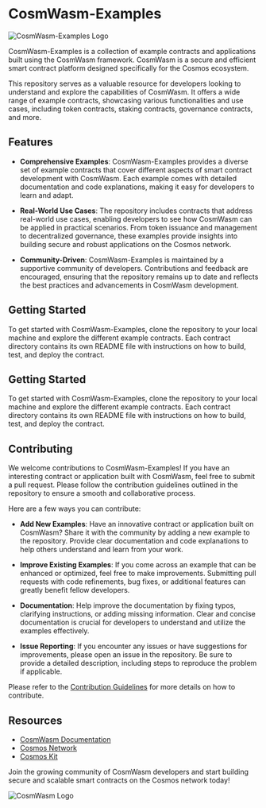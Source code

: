 # CosmWasm-Examples

![CosmWasm-Examples Logo](https://github.com/tvcapital/CosmWasm-Examples/raw/main/logo.png)

CosmWasm-Examples is a collection of example contracts and applications built using the CosmWasm framework. CosmWasm is a secure and efficient smart contract platform designed specifically for the Cosmos ecosystem.

This repository serves as a valuable resource for developers looking to understand and explore the capabilities of CosmWasm. It offers a wide range of example contracts, showcasing various functionalities and use cases, including token contracts, staking contracts, governance contracts, and more.

## Features

- **Comprehensive Examples**: CosmWasm-Examples provides a diverse set of example contracts that cover different aspects of smart contract development with CosmWasm. Each example comes with detailed documentation and code explanations, making it easy for developers to learn and adapt.

- **Real-World Use Cases**: The repository includes contracts that address real-world use cases, enabling developers to see how CosmWasm can be applied in practical scenarios. From token issuance and management to decentralized governance, these examples provide insights into building secure and robust applications on the Cosmos network.

- **Community-Driven**: CosmWasm-Examples is maintained by a supportive community of developers. Contributions and feedback are encouraged, ensuring that the repository remains up to date and reflects the best practices and advancements in CosmWasm development.

## Getting Started

To get started with CosmWasm-Examples, clone the repository to your local machine and explore the different example contracts. Each contract directory contains its own README file with instructions on how to build, test, and deploy the contract.

## Getting Started

To get started with CosmWasm-Examples, clone the repository to your local machine and explore the different example contracts. Each contract directory contains its own README file with instructions on how to build, test, and deploy the contract.

## Contributing

We welcome contributions to CosmWasm-Examples! If you have an interesting contract or application built with CosmWasm, feel free to submit a pull request. Please follow the contribution guidelines outlined in the repository to ensure a smooth and collaborative process.

Here are a few ways you can contribute:

- **Add New Examples**: Have an innovative contract or application built on CosmWasm? Share it with the community by adding a new example to the repository. Provide clear documentation and code explanations to help others understand and learn from your work.

- **Improve Existing Examples**: If you come across an example that can be enhanced or optimized, feel free to make improvements. Submitting pull requests with code refinements, bug fixes, or additional features can greatly benefit fellow developers.

- **Documentation**: Help improve the documentation by fixing typos, clarifying instructions, or adding missing information. Clear and concise documentation is crucial for developers to understand and utilize the examples effectively.

- **Issue Reporting**: If you encounter any issues or have suggestions for improvements, please open an issue in the repository. Be sure to provide a detailed description, including steps to reproduce the problem if applicable.

Please refer to the [Contribution Guidelines](https://github.com/tvcapital/CosmWasm-Examples/blob/main/CONTRIBUTING.md) for more details on how to contribute.

## Resources

- [CosmWasm Documentation](https://www.cosmwasm.com/docs/)
- [Cosmos Network](https://cosmos.network/)
- [Cosmos Kit](https://cosmoskit.com/)

Join the growing community of CosmWasm developers and start building secure and scalable smart contracts on the Cosmos network today!

![CosmWasm Logo](https://github.com/tvcapital/CosmWasm-Examples/raw/main/logo.png)


